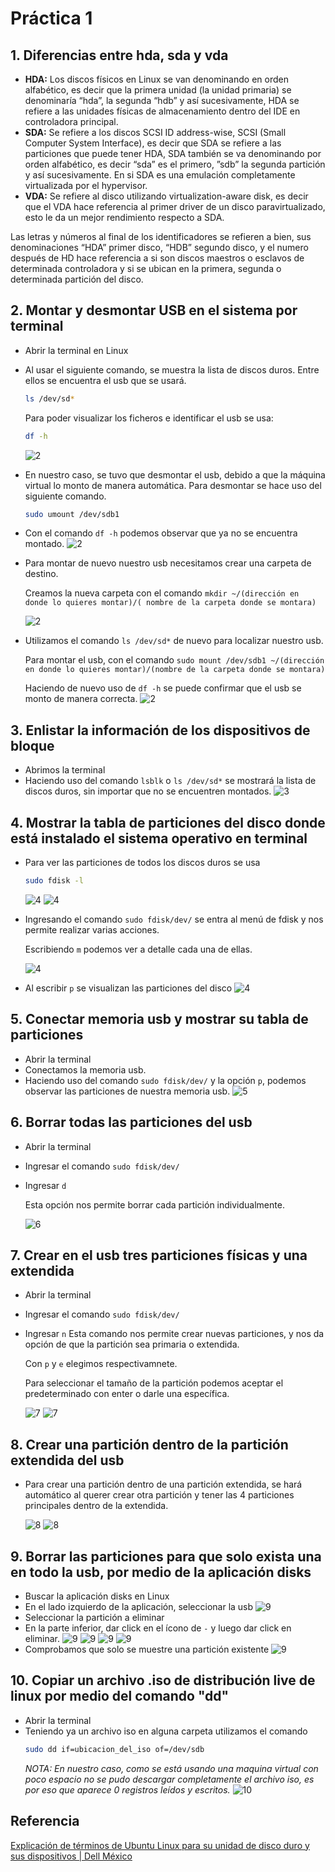 # Práctica 1
## 1. Diferencias entre hda, sda y vda
- **HDA:** Los discos físicos en Linux se van denominando en orden alfabético, es decir que la primera unidad (la unidad primaria) se denominaría “hda”, la segunda “hdb” y así sucesivamente, HDA se refiere a las unidades físicas de almacenamiento dentro del IDE en controladora principal.
- **SDA:**  Se refiere a los discos SCSI ID address-wise, SCSI (Small Computer System Interface), es decir que SDA se refiere a las particiones que puede tener HDA, SDA también se va denominando por orden alfabético, es decir “sda” es el primero, ”sdb” la segunda partición y así sucesivamente. En si SDA es una emulación completamente virtualizada por el hypervisor.
- **VDA:** Se refiere al disco utilizando virtualization-aware disk, es decir que el VDA hace referencia al primer driver de un disco paravirtualizado, esto le da un mejor rendimiento respecto a SDA.

Las letras y números al final de los identificadores se refieren a bien, sus denominaciones “HDA” primer disco, “HDB” segundo disco, y el numero después de HD hace referencia a si son discos maestros o esclavos de determinada controladora y si se ubican en la primera, segunda o determinada partición del disco.

## 2. Montar y desmontar USB en el sistema por terminal
- Abrir la terminal en Linux
- Al usar el siguiente comando, se muestra la lista de discos duros. Entre ellos se encuentra el usb que se usará.
  ```bash
  ls /dev/sd*
  ```
  Para poder visualizar los ficheros e identificar el usb se usa:
  ```bash
  df -h 
  ```
  ![2](Practica1/2.png)
- En nuestro caso, se tuvo que desmontar el usb, debido a que la máquina virtual lo monto de manera automática. Para desmontar se hace uso del siguiente comando.
  ```bash
  sudo umount /dev/sdb1
  ``` 
- Con el comando ``` df -h ``` podemos observar que ya no se encuentra montado.
  ![2](Practica1/2.2.png)
- Para montar de nuevo nuestro usb necesitamos crear una carpeta de destino. 
 
  Creamos la nueva carpeta con el comando ```mkdir ~/(dirección en donde lo quieres montar)/( nombre de la carpeta donde se montara)```
  
  ![2](Practica1/2.3.png)
- Utilizamos el comando ```ls /dev/sd*``` de nuevo para localizar nuestro usb.

  Para montar el usb, con el comando ```sudo mount /dev/sdb1 ~/(dirección en donde lo quieres montar)/(nombre de la carpeta donde se montara)```
  
  Haciendo de nuevo uso de ```df -h``` se puede confirmar que el usb se monto de manera correcta.
  ![2](Practica1/2.4.png)


## 3. Enlistar la información de los dispositivos de bloque
- Abrimos la terminal
- Haciendo uso del comando ```lsblk``` o ```ls /dev/sd*``` se mostrará la lista de discos duros, sin importar que no se encuentren montados.
  ![3](Practica1/3.png)

## 4. Mostrar la tabla de particiones del disco donde está instalado el sistema operativo en terminal
- Para ver las particiones de todos los discos duros se usa
  ```bash
  sudo fdisk -l
  ```
  ![4](Practica1/4.png)
  ![4](Practica1/4.2.png)
- Ingresando el comando ```sudo fdisk/dev/``` se entra al menú de fdisk y nos permite realizar varias acciones. 

  Escribiendo ```m``` podemos ver a detalle cada una de ellas.
  
  ![4](Practica1/4.3.png)
- Al escribir ```p``` se visualizan las particiones del disco
  ![4](Practica1/4.4.png)
  
## 5. Conectar memoria usb y mostrar su tabla de particiones
- Abrir la terminal
- Conectamos la memoria usb.
- Haciendo uso del comando ```sudo fdisk/dev/``` y la opción ```p```, podemos observar las particiones de nuestra memoria usb.
  ![5](Practica1/5.png)
  
## 6. Borrar todas las particiones del usb 
- Abrir la terminal
- Ingresar el comando ```sudo fdisk/dev/```
- Ingresar ```d```

  Esta opción nos permite borrar cada partición individualmente.
  
  ![6](Practica1/6.png)
  
## 7. Crear en el usb tres particiones físicas y una extendida
- Abrir la terminal
- Ingresar el comando ```sudo fdisk/dev/```
- Ingresar ```n```
  Esta comando nos permite crear nuevas particiones, y nos da opción de que la partición sea primaria o extendida. 
  
  Con ```p``` y ```e``` elegimos respectivamnete.
  
  Para seleccionar el tamaño de la partición podemos aceptar el predeterminado con enter o darle una específica.
  
  ![7](Practica1/7.png)
  ![7](Practica1/7.2.png)
  
## 8. Crear una partición dentro de la partición extendida del usb
- Para crear una partición dentro de una partición extendida, se hará automático al querer crear otra partición y tener las 4 particiones principales dentro de la extendida.

  ![8](Practica1/8.png)
  ![8](Practica1/8.2.png)
  
## 9. Borrar las particiones para que solo exista una en todo la usb, por medio de la aplicación disks
- Buscar la aplicación disks en Linux
- En el lado izquierdo de la aplicación, seleccionar la usb
  ![9](Practica1/9.png)
- Seleccionar la partición a eliminar
- En la parte inferior, dar click en el ícono de ```-``` y luego dar click en eliminar.
  ![9](Practica1/9.2.png)
  ![9](Practica1/9.3.png)
  ![9](Practica1/9.4.png)
  ![9](Practica1/9.5.png)
- Comprobamos que solo se muestre una partición existente
  ![9](Practica1/9.6.png)
  
## 10. Copiar un archivo .iso de distribución live de linux por medio del comando "dd"
- Abrir la terminal
- Teniendo ya un archivo iso en alguna carpeta utilizamos el comando 
  ```bash
  sudo dd if=ubicacion_del_iso of=/dev/sdb
  ```
  *NOTA: En nuestro caso, como se está usando una maquina virtual con poco espacio no se pudo descargar completamente el archivo iso, es por eso que aparece 0 registros leídos y escritos.*
  ![10](Practica1/10.png)
  

## Referencia
[Explicación de términos de Ubuntu Linux para su unidad de disco duro y sus dispositivos | Dell México](https://www.dell.com/support/kbdoc/es-mx/000132092/ubuntu-linux-t-eacute-rminos-para-el-disco-duro-y-dispositivos-que-se-explican#:~:text=dev%2Fhda%20-%20primary%20disk%20on,secondary%20disk%20on%20second%20controller)
